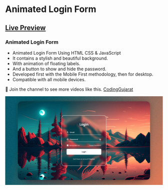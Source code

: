 # Animated Login Form
## [Live Preview](https://amanayak.github.io/Create-Responsive-Animated-Login-Form/)
### Animated Login Form

- Animated Login Form Using HTML CSS & JavaScript
- It contains a stylish and beautiful background.
- With animation of floating labels.
- And a button to show and hide the password.
- Developed first with the Mobile First methodology, then for desktop.
- Compatible with all mobile devices.

💙 Join the channel to see more videos like this. [CodingGujarat](https://www.youtube.com/@codinggujarat)

![preview img](/preview.png)
